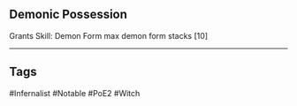 ## Demonic Possession
Grants Skill: Demon Form
max demon form stacks [10]

---
## Tags
#Infernalist
#Notable
#PoE2
#Witch
